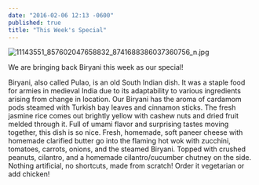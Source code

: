 ```yaml
---
date: "2016-02-06 12:13 -0600"
published: true
title: "This Week's Special"
---
```



![11143551_857602047658832_8741688386037360756_n.jpg]({{site.baseurl}}/media/11143551_857602047658832_8741688386037360756_n.jpg)

We are bringing back Biryani this week as our special!

Biryani, also called Pulao, is an old South Indian dish. It was a staple food for armies in medieval India due to its adaptability to various ingredients arising from change in location. Our Biryani has the aroma of cardamom pods steamed with Turkish bay leaves and cinnamon sticks. The fresh jasmine rice comes out brightly yellow with cashew nuts and dried fruit melded through it. Full of umami flavor and surprising tastes moving together, this dish is so nice. Fresh, homemade, soft paneer cheese with homemade clarified butter go into the flaming hot wok with zucchini, tomatoes, carrots, onions, and the steamed Biryani. Topped with crushed peanuts, cilantro, and a homemade cilantro/cucumber chutney on the side. Nothing artificial, no shortcuts, made from scratch! Order it vegetarian or add chicken!
